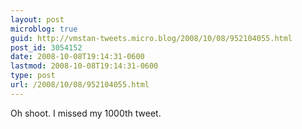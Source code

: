 ```yaml
---
layout: post
microblog: true
guid: http://vmstan-tweets.micro.blog/2008/10/08/952104055.html
post_id: 3054152
date: 2008-10-08T19:14:31-0600
lastmod: 2008-10-08T19:14:31-0600
type: post
url: /2008/10/08/952104055.html
---
```

Oh shoot. I missed my 1000th tweet.
